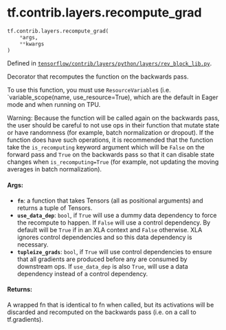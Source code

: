 <div itemscope itemtype="http://developers.google.com/ReferenceObject">
<meta itemprop="name" content="tf.contrib.layers.recompute_grad" />
</div>

# tf.contrib.layers.recompute_grad

``` python
tf.contrib.layers.recompute_grad(
    *args,
    **kwargs
)
```



Defined in [`tensorflow/contrib/layers/python/layers/rev_block_lib.py`](https://www.tensorflow.org/code/tensorflow/contrib/layers/python/layers/rev_block_lib.py).

Decorator that recomputes the function on the backwards pass.

To use this function, you must use `ResourceVariable`s (i.e.
`variable_scope(name, use_resource=True), which are the default in Eager mode
and when running on TPU.

Warning: Because the function will be called again on the backwards pass, the
user should be careful to not use ops in their function that mutate state or
have randomness (for example, batch normalization or dropout). If the function
does have such operations, it is recommended that the function take the
`is_recomputing` keyword argument which will be `False` on the forward pass
and `True` on the backwards pass so that it can disable state changes when
`is_recomputing=True` (for example, not updating the moving averages in batch
normalization).

#### Args:

* <b>`fn`</b>: a function that takes Tensors (all as positional arguments) and returns
    a tuple of Tensors.
* <b>`use_data_dep`</b>: `bool`, if `True` will use a dummy data dependency to force
    the recompute to happen. If `False` will use a control dependency. By
    default will be `True` if in an XLA context and `False` otherwise. XLA
    ignores control dependencies and so this data dependency is necessary.
* <b>`tupleize_grads`</b>: `bool`, if `True` will use control dependencies to ensure
    that all gradients are produced before any are consumed by downstream ops.
    If `use_data_dep` is also `True`, will use a data dependency instead of
    a control dependency.


#### Returns:

A wrapped fn that is identical to fn when called, but its activations will
be discarded and recomputed on the backwards pass (i.e. on a call to
tf.gradients).